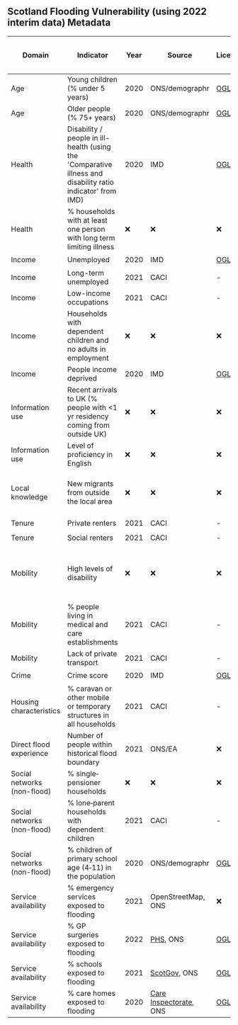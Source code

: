 ## Scotland Flooding Vulnerability (using 2022 interim data) Metadata

| Domain | Indicator | Year | Source | License | Indicator Code Added to `R/` | Data Added to `data/` |
| --- | --- | --- | --- | --- | --- | --- |
| Age | Young children (% under 5 years) | 2020 | ONS/demographr | [OGLv3](https://www.ons.gov.uk/methodology/geography/licences/) | :heavy_check_mark: | :heavy_check_mark: |
| Age | Older people (% 75+ years) | 2020 | ONS/demographr | [OGLv3](https://www.ons.gov.uk/methodology/geography/licences/) | :heavy_check_mark: | :heavy_check_mark: |
| Health | Disability / people in ill-health (using the 'Comparative illness and disability ratio indicator' from IMD) | 2020 | IMD | [OGLv3](https://data.gov.uk/dataset/1102bf85-ed49-440a-b211-da87e8d752eb/scottish-index-of-multiple-deprivation-simd-2020#licence-info) | :heavy_check_mark: | :heavy_check_mark: |
| Health | % households with at least one person with long term limiting illness | :x: | :x: | :x: | :x: | :x: |
| Income | Unemployed | 2020 | IMD | [OGLv3](https://www.ons.gov.uk/methodology/geography/licences/) | :heavy_check_mark: | :heavy_check_mark: |
| Income | Long-term unemployed | 2021 | CACI | - | :heavy_check_mark: | :heavy_check_mark: |
| Income | Low-income occupations | 2021 | CACI | - | :heavy_check_mark: | :heavy_check_mark: |
| Income | Households with dependent children and no adults in employment | :x: | :x: | :x: | :x: | :x: |
| Income | People income deprived | 2020 | IMD | [OGLv3](https://www.ons.gov.uk/methodology/geography/licences/)  | :heavy_check_mark: | :heavy_check_mark: |
| Information use | Recent arrivals to UK (% people with <1 yr residency coming from outside UK) | :x: | :x: | :x: | :x: | :x: |
| Information use | Level of proficiency in English | :x: | :x: | :x: | :x: | :x: |
| Local knowledge | New migrants from outside the local area | :x: | :x: | :x: | :x: - but could potentially use [LA-level data](https://www.ons.gov.uk/peoplepopulationandcommunity/populationandmigration/migrationwithintheuk/datasets/localareamigrationindicatorsunitedkingdom) | :x: |
| Tenure | Private renters | 2021 | CACI | - | :heavy_check_mark: | :heavy_check_mark: |
| Tenure | Social renters | 2021 | CACI | - | :heavy_check_mark: | :heavy_check_mark: |
| Mobility | High levels of disability | :x: | :x: | :x: | :x: - This indicator is already in the 'Health' domain | :x: |
| Mobility | % people living in medical and care establishments | 2021 | CACI | - | :heavy_check_mark: | :heavy_check_mark: |
| Mobility | Lack of private transport | 2021 | CACI | - | :heavy_check_mark: | :heavy_check_mark: |
| Crime | Crime score | 2020 | IMD | [OGLv3](https://www.ons.gov.uk/methodology/geography/licences/)  | :heavy_check_mark: | :heavy_check_mark: |
| Housing characteristics | % caravan or other mobile or temporary structures in all households | 2021 | CACI | - | :heavy_check_mark: | :heavy_check_mark: |
| Direct flood experience | Number of people within historical flood boundary | 2021 | ONS/EA | :x: | :heavy_check_mark: | :heavy_check_mark: |
| Social networks (non-flood) | % single‐pensioner households | :x: | :x: | :x: | :x: | :x: |
| Social networks (non-flood) | % lone‐parent households with dependent children | 2021 | CACI | - | :heavy_check_mark: | :heavy_check_mark: |
| Social networks (non-flood) | % children of primary school age (4‐11) in the population | 2020 | ONS/demographr | [OGLv3](https://www.ons.gov.uk/methodology/geography/licences/) | :heavy_check_mark: | :heavy_check_mark: |
| Service availability | % emergency services exposed to flooding | 2021 | OpenStreetMap, ONS | :x: | :heavy_check_mark: | :heavy_check_mark: |
| Service availability | % GP surgeries exposed to flooding | 2022 | [PHS](https://www.opendata.nhs.scot/dataset/gp-practice-contact-details-and-list-sizes/resource/1f76c338-7890-4ee7-b1bd-4d837cc1d50a), ONS | [OGLv3](https://www.opendata.nhs.scot/dataset/gp-practice-contact-details-and-list-sizes/resource/1f76c338-7890-4ee7-b1bd-4d837cc1d50a) | :heavy_check_mark: | :heavy_check_mark: |
| Service availability | % schools exposed to flooding | 2021 |  [ScotGov](https://data.gov.uk/dataset/9a6f9d86-9698-4a5d-a2c8-89f3b212c52c/scottish-school-roll-and-locations#licence-info), ONS | [OGLv3](https://data.gov.uk/dataset/9a6f9d86-9698-4a5d-a2c8-89f3b212c52c/scottish-school-roll-and-locations#licence-info) | :heavy_check_mark: | :heavy_check_mark: |
| Service availability | % care homes exposed to flooding | 2020 | [Care Inspectorate](https://www.careinspectorate.com/index.php/statistics-and-analysis/data-and-analysis), ONS | [OGLv3](https://www.careinspectorate.com/index.php/statistics-and-analysis/data-and-analysis) | :heavy_check_mark: | :heavy_check_mark: |
